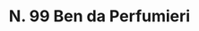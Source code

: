 ---
title: "N. 99 Ben da Perfumieri"
permalink: "/edition/plant099/"
plant-name: "N. 99"
plant-number: "099"
plant-xml: "/assets/xml/plant099.xml"
plant-img1: "/assets/img/plant099_verso.jpg"
plant-img2: "/assets/img/plant099.jpg"
plant-title: "N. 99 Ben da Perfumieri"
plant-wfo-link: ""
plant-kew-link: ""
plant-taxon-content: "Moringa alata *an aptius M. pterigosperma Gaertner?"
layout: single-xml
---